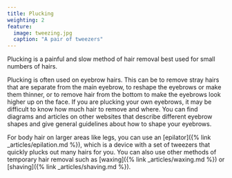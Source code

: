 ```yaml
---
title: Plucking
weighting: 2
feature:
  image: tweezing.jpg
  caption: "A pair of tweezers"
---
```


Plucking is a painful and slow method of hair removal best used for small numbers of hairs.

Plucking is often used on eyebrow hairs. This can be to remove stray hairs that are separate from the main eyebrow, to reshape the eyebrows or make them thinner, or to remove hair from the bottom to make the eyebrows look higher up on the face. If you are plucking your own eyebrows, it may be difficult to know how much hair to remove and where. You can find diagrams and articles on other websites that describe different eyebrow shapes and give general guidelines about how to shape your eyebrows.

For body hair on larger areas like legs, you can use an [epilator]({% link _articles/epilation.md %}), which is a device with a set of tweezers that quickly plucks out many hairs for you. You can also use other methods of temporary hair removal such as [waxing]({% link _articles/waxing.md %}) or [shaving]({% link _articles/shaving.md %}).